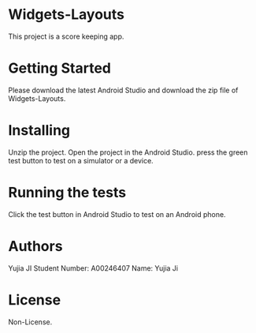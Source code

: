 # Widgets-Layouts

This project is a score keeping app.

# Getting Started

Please download the latest Android Studio and download the zip file of Widgets-Layouts.

# Installing

Unzip the project.
Open the project in the Android Studio.
press the green test button to test on a simulator or a device.

# Running the tests

Click the test button in Android Studio to test on an Android phone.

# Authors

Yujia JI
Student Number: A00246407
Name: Yujia Ji

# License

Non-License.
